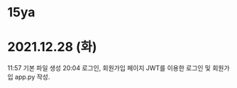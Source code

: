 # 15ya

# 2021.12.28 (화) 
11:57 기본 파일 생성
20:04 로그인, 회원가입 페이지
      JWT를 이용한 로그인 및 회원가입 app.py 작성. 

